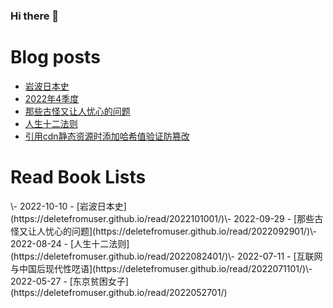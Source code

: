 ### Hi there 👋

<!--
**deletefromuser/deletefromuser** is a ✨ _special_ ✨ repository because its `README.md` (this file) appears on your GitHub profile.

Here are some ideas to get you started:

- 🔭 I’m currently working on ...
- 🌱 I’m currently learning ...
- 👯 I’m looking to collaborate on ...
- 🤔 I’m looking for help with ...
- 💬 Ask me about ...
- 📫 How to reach me: ...
- 😄 Pronouns: ...
- ⚡ Fun fact: ...
-->

# Blog posts
<!-- BLOG-POST-LIST:START -->
- [岩波日本史](https://deletefromuser.github.io/read/2022101001/)
- [2022年4季度](https://deletefromuser.github.io/watch/2022100101/)
- [那些古怪又让人忧心的问题](https://deletefromuser.github.io/read/2022092901/)
- [人生十二法则](https://deletefromuser.github.io/read/2022082401/)
- [引用cdn静态资源时添加哈希值验证防篡改](https://deletefromuser.github.io/web/2022071101/)
<!-- BLOG-POST-LIST:END -->

# Read Book Lists
<!-- READ-BOOK-LIST:START -->\- 2022-10-10 - [岩波日本史](https://deletefromuser.github.io/read/2022101001/)\- 2022-09-29 - [那些古怪又让人忧心的问题](https://deletefromuser.github.io/read/2022092901/)\- 2022-08-24 - [人生十二法则](https://deletefromuser.github.io/read/2022082401/)\- 2022-07-11 - [互联网与中国后现代性呓语](https://deletefromuser.github.io/read/2022071101/)\- 2022-05-27 - [东京贫困女子](https://deletefromuser.github.io/read/2022052701/)<!-- READ-BOOK-LIST:END -->
